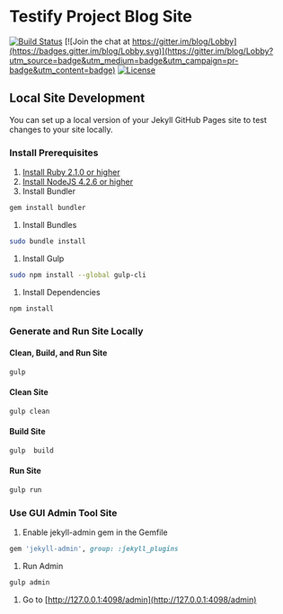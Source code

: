 # Testify Project Blog Site
[![Build Status](https://travis-ci.org/testify-project/blog.svg?branch=develop)](https://travis-ci.org/testify-project/blog)
[![Join the chat at https://gitter.im/blog/Lobby](https://badges.gitter.im/blog/Lobby.svg)](https://gitter.im/blog/Lobby?utm_source=badge&utm_medium=badge&utm_campaign=pr-badge&utm_content=badge)
[![License](https://img.shields.io/badge/Creative%20Commons-BY--SA-lightgrey.svg)](https://github.com/testify-project/blog/blob/master/LICENSE.md)

## Local Site Development
You can set up a local version of your Jekyll GitHub Pages site to test changes to your site locally.

### Install Prerequisites
1. [Install Ruby 2.1.0 or higher](https://www.ruby-lang.org/en/documentation/installation/)
1. [Install NodeJS 4.2.6 or higher](https://nodejs.org/en/download/package-manager/)
1. Install Bundler
```bash
gem install bundler
```
1. Install Bundles
```bash
sudo bundle install
```
1. Install Gulp
```bash
sudo npm install --global gulp-cli
```
1. Install Dependencies
```bash
npm install
```

### Generate and Run Site Locally
#### Clean, Build, and Run Site
```bash
gulp
```
#### Clean Site
```bash
gulp clean
```
#### Build Site
```bash
gulp  build
```
#### Run Site
```bash
gulp run
```

### Use GUI Admin Tool Site
1. Enable jekyll-admin gem in the Gemfile
```ruby
gem 'jekyll-admin', group: :jekyll_plugins
```
1. Run Admin
```bash
gulp admin
```
1. Go to [http://127.0.0.1:4098/admin](http://127.0.0.1:4098/admin)
